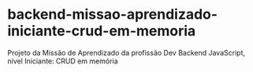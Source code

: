 # backend-missao-aprendizado-iniciante-crud-em-memoria
Projeto da Missão de Aprendizado da profissão Dev Backend JavaScript, nível Iniciante: CRUD em memória
